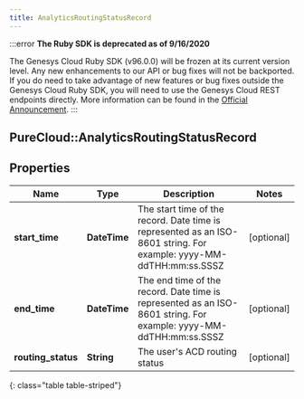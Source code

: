 ```yaml
---
title: AnalyticsRoutingStatusRecord
---
```


:::error
**The Ruby SDK is deprecated as of 9/16/2020**

The Genesys Cloud Ruby SDK (v96.0.0) will be frozen at its current version level. Any new enhancements to our API or bug fixes will not be backported. If you do need to take advantage of new features or bug fixes outside the Genesys Cloud Ruby SDK, you will need to use the Genesys Cloud REST endpoints directly. More information can be found in the [Official Announcement](https://developer.mypurecloud.com/forum/t/announcement-genesys-cloud-ruby-sdk-end-of-life/8850).
:::


## PureCloud::AnalyticsRoutingStatusRecord

## Properties

|Name | Type | Description | Notes|
|------------ | ------------- | ------------- | -------------|
| **start_time** | **DateTime** | The start time of the record. Date time is represented as an ISO-8601 string. For example: yyyy-MM-ddTHH:mm:ss.SSSZ | [optional] |
| **end_time** | **DateTime** | The end time of the record. Date time is represented as an ISO-8601 string. For example: yyyy-MM-ddTHH:mm:ss.SSSZ | [optional] |
| **routing_status** | **String** | The user&#39;s ACD routing status | [optional] |
{: class="table table-striped"}



